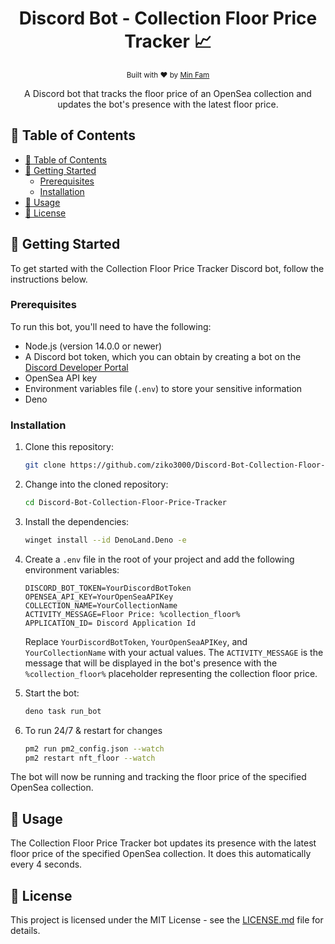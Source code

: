 <h1 align="center">Discord Bot - Collection Floor Price Tracker 📈</h1>

<div align="center">
  <sub>Built with ❤️ by
  <a href="https://github.com/ziko3000">Min Fam</a>
  </sub>
</div>

<p align="center">
A Discord bot that tracks the floor price of an OpenSea collection and updates the bot's presence with the latest floor price.
</p>

## 📝 Table of Contents

- [📝 Table of Contents](#-table-of-contents)
- [🏁 Getting Started ](#-getting-started-)
  - [Prerequisites ](#prerequisites-)
  - [Installation ](#installation-)
- [🎈 Usage ](#-usage-)
- [📄 License ](#-license-)

## 🏁 Getting Started <a name = "getting-started"></a>

To get started with the Collection Floor Price Tracker Discord bot, follow the instructions below.

### Prerequisites <a name = "prerequisites"></a>

To run this bot, you'll need to have the following:

- Node.js (version 14.0.0 or newer)
- A Discord bot token, which you can obtain by creating a bot on the [Discord Developer Portal](https://discord.com/developers/applications)
- OpenSea API key
- Environment variables file (`.env`) to store your sensitive information
- Deno

### Installation <a name = "installation"></a>

1. Clone this repository:

    ```bash
    git clone https://github.com/ziko3000/Discord-Bot-Collection-Floor-Price-Tracker.git](https://github.com/ziko3000/NFTFloorbot
    ```

2. Change into the cloned repository:

    ```bash
    cd Discord-Bot-Collection-Floor-Price-Tracker
    ```

3. Install the dependencies:

    ```bash
    winget install --id DenoLand.Deno -e
    ```

4. Create a `.env` file in the root of your project and add the following environment variables:

    ```
    DISCORD_BOT_TOKEN=YourDiscordBotToken
    OPENSEA_API_KEY=YourOpenSeaAPIKey
    COLLECTION_NAME=YourCollectionName
    ACTIVITY_MESSAGE=Floor Price: %collection_floor%
    APPLICATION_ID= Discord Application Id
    ```

   Replace `YourDiscordBotToken`, `YourOpenSeaAPIKey`, and `YourCollectionName` with your actual values. The `ACTIVITY_MESSAGE` is the message that will be displayed in the bot's presence with the `%collection_floor%` placeholder representing the collection floor price.

5. Start the bot:

    ```bash
    deno task run_bot
    ```

6. To run 24/7 & restart for changes
    ```bash
    pm2 run pm2_config.json --watch
    pm2 restart nft_floor --watch
    ```
The bot will now be running and tracking the floor price of the specified OpenSea collection.

## 🎈 Usage <a name = "usage"></a>

The Collection Floor Price Tracker bot updates its presence with the latest floor price of the specified OpenSea collection. It does this automatically every 4 seconds.


## 📄 License <a name = "license"></a>

This project is licensed under the MIT License - see the [LICENSE.md](LICENSE.md) file for details.
